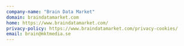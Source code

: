 ```yaml
---
company-name: "Brain Data Market"
domain: braindatamarket.com
home: https://www.braindatamarket.com/
privacy-policy: https://www.braindatamarket.com/privacy-cookies/
email: brain@mktmedia.se
---
```




